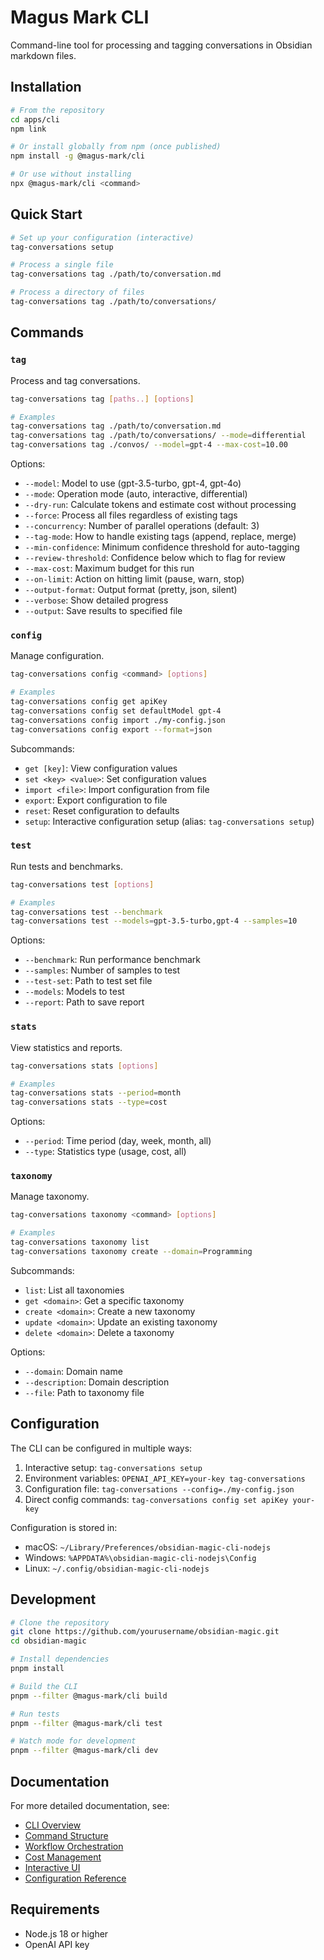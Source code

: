 # Magus Mark CLI

Command-line tool for processing and tagging conversations in Obsidian markdown files.

## Installation

```bash
# From the repository
cd apps/cli
npm link

# Or install globally from npm (once published)
npm install -g @magus-mark/cli

# Or use without installing
npx @magus-mark/cli <command>
```

## Quick Start

```bash
# Set up your configuration (interactive)
tag-conversations setup

# Process a single file
tag-conversations tag ./path/to/conversation.md

# Process a directory of files
tag-conversations tag ./path/to/conversations/
```

## Commands

### `tag`

Process and tag conversations.

```bash
tag-conversations tag [paths..] [options]

# Examples
tag-conversations tag ./path/to/conversation.md
tag-conversations tag ./path/to/conversations/ --mode=differential
tag-conversations tag ./convos/ --model=gpt-4 --max-cost=10.00
```

Options:

- `--model`: Model to use (gpt-3.5-turbo, gpt-4, gpt-4o)
- `--mode`: Operation mode (auto, interactive, differential)
- `--dry-run`: Calculate tokens and estimate cost without processing
- `--force`: Process all files regardless of existing tags
- `--concurrency`: Number of parallel operations (default: 3)
- `--tag-mode`: How to handle existing tags (append, replace, merge)
- `--min-confidence`: Minimum confidence threshold for auto-tagging
- `--review-threshold`: Confidence below which to flag for review
- `--max-cost`: Maximum budget for this run
- `--on-limit`: Action on hitting limit (pause, warn, stop)
- `--output-format`: Output format (pretty, json, silent)
- `--verbose`: Show detailed progress
- `--output`: Save results to specified file

### `config`

Manage configuration.

```bash
tag-conversations config <command> [options]

# Examples
tag-conversations config get apiKey
tag-conversations config set defaultModel gpt-4
tag-conversations config import ./my-config.json
tag-conversations config export --format=json
```

Subcommands:

- `get [key]`: View configuration values
- `set <key> <value>`: Set configuration values
- `import <file>`: Import configuration from file
- `export`: Export configuration to file
- `reset`: Reset configuration to defaults
- `setup`: Interactive configuration setup (alias: `tag-conversations setup`)

### `test`

Run tests and benchmarks.

```bash
tag-conversations test [options]

# Examples
tag-conversations test --benchmark
tag-conversations test --models=gpt-3.5-turbo,gpt-4 --samples=10
```

Options:

- `--benchmark`: Run performance benchmark
- `--samples`: Number of samples to test
- `--test-set`: Path to test set file
- `--models`: Models to test
- `--report`: Path to save report

### `stats`

View statistics and reports.

```bash
tag-conversations stats [options]

# Examples
tag-conversations stats --period=month
tag-conversations stats --type=cost
```

Options:

- `--period`: Time period (day, week, month, all)
- `--type`: Statistics type (usage, cost, all)

### `taxonomy`

Manage taxonomy.

```bash
tag-conversations taxonomy <command> [options]

# Examples
tag-conversations taxonomy list
tag-conversations taxonomy create --domain=Programming
```

Subcommands:

- `list`: List all taxonomies
- `get <domain>`: Get a specific taxonomy
- `create <domain>`: Create a new taxonomy
- `update <domain>`: Update an existing taxonomy
- `delete <domain>`: Delete a taxonomy

Options:

- `--domain`: Domain name
- `--description`: Domain description
- `--file`: Path to taxonomy file

## Configuration

The CLI can be configured in multiple ways:

1. Interactive setup: `tag-conversations setup`
2. Environment variables: `OPENAI_API_KEY=your-key tag-conversations`
3. Configuration file: `tag-conversations --config=./my-config.json`
4. Direct config commands: `tag-conversations config set apiKey your-key`

Configuration is stored in:

- macOS: `~/Library/Preferences/obsidian-magic-cli-nodejs`
- Windows: `%APPDATA%\obsidian-magic-cli-nodejs\Config`
- Linux: `~/.config/obsidian-magic-cli-nodejs`

## Development

```bash
# Clone the repository
git clone https://github.com/yourusername/obsidian-magic.git
cd obsidian-magic

# Install dependencies
pnpm install

# Build the CLI
pnpm --filter @magus-mark/cli build

# Run tests
pnpm --filter @magus-mark/cli test

# Watch mode for development
pnpm --filter @magus-mark/cli dev
```

## Documentation

For more detailed documentation, see:

- [CLI Overview](../../documentation/cli/cli-overview.md)
- [Command Structure](../../documentation/cli/command-structure.md)
- [Workflow Orchestration](../../documentation/cli/workflow-orchestration.md)
- [Cost Management](../../documentation/cli/cost-management.md)
- [Interactive UI](../../documentation/cli/interactive-ui.md)
- [Configuration Reference](../../documentation/cli/configuration-reference.md)

## Requirements

- Node.js 18 or higher
- OpenAI API key
